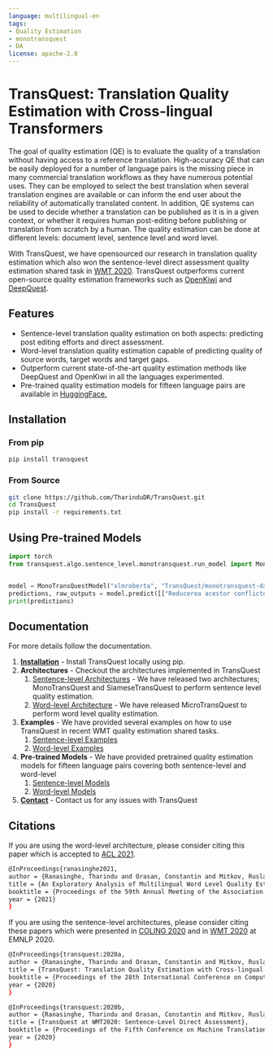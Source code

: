 ```yaml
---
language: multilingual-en
tags:
- Quality Estimation
- monotransquest
- DA
license: apache-2.0
---
```



# TransQuest: Translation Quality Estimation with Cross-lingual Transformers
The goal of quality estimation (QE) is to evaluate the quality of a translation without having access to a reference translation. High-accuracy QE that can be easily deployed for a number of language pairs is the missing piece in many commercial translation workflows as they have numerous potential uses. They can be employed to select the best translation when several translation engines are available or can inform the end user about the reliability of automatically translated content. In addition, QE systems can be used to decide whether a translation can be published as it is in a given context, or whether it requires human post-editing before publishing or translation from scratch by a human. The quality estimation can be done at different levels: document level, sentence level and word level.

With TransQuest, we have opensourced our research in translation quality estimation which also won the sentence-level direct assessment quality estimation shared task in [WMT 2020](http://www.statmt.org/wmt20/quality-estimation-task.html). TransQuest outperforms current open-source quality estimation frameworks such as [OpenKiwi](https://github.com/Unbabel/OpenKiwi) and [DeepQuest](https://github.com/sheffieldnlp/deepQuest).


## Features
- Sentence-level translation quality estimation on both aspects: predicting post editing efforts and direct assessment.
- Word-level translation quality estimation capable of predicting quality of source words, target words and target gaps.
- Outperform current state-of-the-art quality estimation methods like DeepQuest and OpenKiwi in all the languages experimented. 
- Pre-trained quality estimation models for fifteen language pairs are available in [HuggingFace.](https://huggingface.co/TransQuest)

## Installation
### From pip

```bash
pip install transquest
```

### From Source

```bash
git clone https://github.com/TharinduDR/TransQuest.git
cd TransQuest
pip install -r requirements.txt
```

## Using Pre-trained Models

```python
import torch
from transquest.algo.sentence_level.monotransquest.run_model import MonoTransQuestModel


model = MonoTransQuestModel("xlmroberta", "TransQuest/monotransquest-da-any_en", num_labels=1, use_cuda=torch.cuda.is_available())
predictions, raw_outputs = model.predict([["Reducerea acestor conflicte este importantă pentru conservare.", "Reducing these conflicts is not important for preservation."]])
print(predictions)
```


## Documentation
For more details follow the documentation.

1. **[Installation](https://tharindudr.github.io/TransQuest/install/)** - Install TransQuest locally using pip. 
2. **Architectures** - Checkout the architectures implemented in TransQuest
    1. [Sentence-level Architectures](https://tharindudr.github.io/TransQuest/architectures/sentence_level_architectures/) - We have released two architectures; MonoTransQuest and SiameseTransQuest to perform sentence level quality estimation.
    2. [Word-level Architecture](https://tharindudr.github.io/TransQuest/architectures/word_level_architecture/) - We have released MicroTransQuest to perform word level quality estimation. 
3. **Examples** - We have provided several examples on how to use TransQuest in recent WMT quality estimation shared tasks.
    1. [Sentence-level Examples](https://tharindudr.github.io/TransQuest/examples/sentence_level_examples/)
    2. [Word-level Examples](https://tharindudr.github.io/TransQuest/examples/word_level_examples/)
4. **Pre-trained Models** - We have provided pretrained quality estimation models for fifteen language pairs covering both sentence-level and word-level
    1. [Sentence-level Models](https://tharindudr.github.io/TransQuest/models/sentence_level_pretrained/)
    2. [Word-level Models](https://tharindudr.github.io/TransQuest/models/word_level_pretrained/)
5. **[Contact](https://tharindudr.github.io/TransQuest/contact/)** - Contact us for any issues with TransQuest


## Citations
If you are using the word-level architecture, please consider citing this paper which is accepted to [ACL 2021](https://2021.aclweb.org/).

```bash
@InProceedings{ranasinghe2021,
author = {Ranasinghe, Tharindu and Orasan, Constantin and Mitkov, Ruslan},
title = {An Exploratory Analysis of Multilingual Word Level Quality Estimation with Cross-Lingual Transformers},
booktitle = {Proceedings of the 59th Annual Meeting of the Association for Computational Linguistics},
year = {2021}
}
```

If you are using the sentence-level architectures, please consider citing these papers which were presented in [COLING 2020](https://coling2020.org/) and in [WMT 2020](http://www.statmt.org/wmt20/) at EMNLP 2020.

```bash
@InProceedings{transquest:2020a,
author = {Ranasinghe, Tharindu and Orasan, Constantin and Mitkov, Ruslan},
title = {TransQuest: Translation Quality Estimation with Cross-lingual Transformers},
booktitle = {Proceedings of the 28th International Conference on Computational Linguistics},
year = {2020}
}
```
 
```bash
@InProceedings{transquest:2020b,
author = {Ranasinghe, Tharindu and Orasan, Constantin and Mitkov, Ruslan},
title = {TransQuest at WMT2020: Sentence-Level Direct Assessment},
booktitle = {Proceedings of the Fifth Conference on Machine Translation},
year = {2020}
}
```

